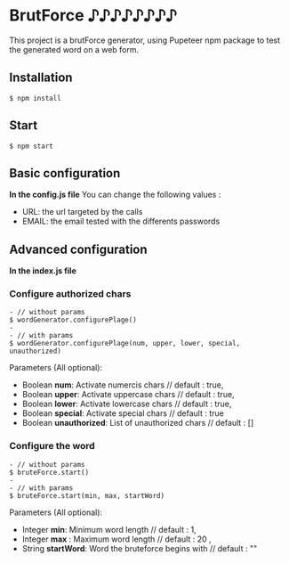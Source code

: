 # BrutForce ♪♪♪♪♪♪♪♪
This project is a brutForce generator,
using Pupeteer npm package
to test the generated word on a web form.

## Installation
```
$ npm install
```

## Start
```
$ npm start
```

## Basic configuration
**In the config.js file**
You can change the following values :
* URL: the url targeted by the calls
* EMAIL: the email tested with the differents passwords

## Advanced configuration
**In the index.js file**
### Configure authorized chars
```
- // without params
$ wordGenerator.configurePlage()
-
- // with params
$ wordGenerator.configurePlage(num, upper, lower, special, unauthorized)
```
Parameters (All optional):
* Boolean **num**: Activate numercis chars // default : true, 
* Boolean **upper**: Activate uppercase chars  // default : true, 
* Boolean **lower**: Activate lowercase chars // default : true, 
* Boolean **special**: Activate special chars // default : true
* Boolean **unauthorized**: List of unauthorized chars // default : []

### Configure the word
```
- // without params
$ bruteForce.start()
-
- // with params
$ bruteForce.start(min, max, startWord)
```
Parameters (All optional):
* Integer **min**: Minimum word length // default : 1, 
* Integer **max** : Maximum word length // default : 20 , 
* String **startWord**: Word the bruteforce begins with // default : ""
